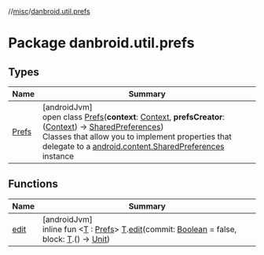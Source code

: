 //[misc](../../index.md)/[danbroid.util.prefs](index.md)

# Package danbroid.util.prefs

## Types

| Name | Summary |
|---|---|
| [Prefs](-prefs/index.md) | [androidJvm]<br>open class [Prefs](-prefs/index.md)(**context**: [Context](https://developer.android.com/reference/kotlin/android/content/Context.html), **prefsCreator**: ([Context](https://developer.android.com/reference/kotlin/android/content/Context.html)) -> [SharedPreferences](https://developer.android.com/reference/kotlin/android/content/SharedPreferences.html))<br>Classes that allow you to implement properties that delegate to a [android.content.SharedPreferences](https://developer.android.com/reference/kotlin/android/content/SharedPreferences.html) instance |

## Functions

| Name | Summary |
|---|---|
| [edit](edit.md) | [androidJvm]<br>inline fun <[T](edit.md) : [Prefs](-prefs/index.md)> [T](edit.md).[edit](edit.md)(commit: [Boolean](https://kotlinlang.org/api/latest/jvm/stdlib/kotlin/-boolean/index.html) = false, block: [T](edit.md).() -> [Unit](https://kotlinlang.org/api/latest/jvm/stdlib/kotlin/-unit/index.html)) |
